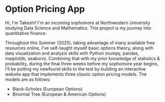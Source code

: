 # Option Pricing App

Hi, I'm Takeshi! I'm an incoming sophomore at Northwestern University studying Data Science and Mathematics. This project is my journey into quantitative finance. 

Throughout this Summer (2025), taking advantage of many available free resources online, I've self-taught myself basic options theory, along with data visualization and analysis skills with Python (numpy, pandas, matplotlib, seaborn). Combining that with my prior knowledge of statistics & probability, during the final three weeks before my sophomore year begins, I’ll be putting my newfound skills to the test by building an interactive website app that implements three classic option pricing models. The models are as follows:

- Black-Scholes (European Options)
- Binomial Tree (European & American Options)
